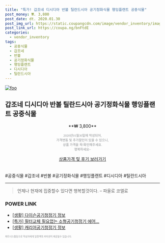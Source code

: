 ```yaml
--- 
title: "특가! 갑조네 디시디아 반볼 틸란드시아 공기정화식물 행잉플랜트 공중식물" 
post_money: ₩. 3,800 
post_date: dt. 2020.01.30 
post_img_url: https://static.coupangcdn.com/image/vendor_inventory/images/2017/06/07/15/7/6a87bd1c-d871-4bd2-9f3d-683b26237b0a.jpg 
post_link_url: https://coupa.ng/bnFtdE 
categories: 
  - vendor_inventory 
tags: 
  - 공중식물 
  - 갑조네 
  - 반볼 
  - 공기정화식물 
  - 행잉플랜트 
  - 디시디아 
  - 틸란드시아 
--- 
```

[![foo](https://static.coupangcdn.com/image/vendor_inventory/images/2017/06/07/15/7/6a87bd1c-d871-4bd2-9f3d-683b26237b0a.jpg)](https://coupa.ng/bnFtdE) 

## 갑조네 디시디아 반볼 틸란드시아 공기정화식물 행잉플랜트 공중식물 
<p style="text-align: center;">**₩ 3,800**</p> 
<p style="text-align: center;"><span style="color: #898c8f; font-family: Georgia,Times,serif; font-size: 0.75em;">2020년01월30일에 작성되어, <br>가격변동 및 추가할인이 있을 수 있으니,<br> 상품 가격을 꼭!확인해주세요.<br>행복하세요~</span> 
</p>	 
<div markdown="0" style="text-align: center;"><a href="https://coupa.ng/bnFtdE" class="btn btn--success">상품가격 및 후기 보러가기</a></div> 
<br><br> 
  #공중식물 #갑조네 #반볼 #공기정화식물 #행잉플랜트 #디시디아 #틸란드시아 
<hr> 

> 언제나 현재에 집중할수 있다면 행복할것이다. – 파울로 코엘료 


### POWER LINK

* <a href="https://blog.naver.com/santokki14/221768552371" target="_blank"> [생활] 다이슨공기청정기 정보 </a>
* <a href="https://blog.naver.com/sakai111/221790656081" target="_blank">[특가] 필터교체 필요없는 소형공기청정기 에어...</a>
* <a href="https://blog.naver.com/santokki14/221768397300" target="_blank"> [생활] 캐리어공기청정기 정보 </a>

<span style="color: #898c8f; font-family: Georgia,Times,serif; font-size: 0.55em;">파트너스활동으로 작성자에게 일정액의 커미션이 제공될수 있습니다.</span> 
